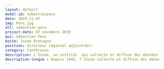```yaml
---
layout: default
modal-id: sebastienpons
date: 2019-11-07
img: Pons.jpg
alt: sebastien-pons
project-date: 07 novembre 2019
qui: Sébastien Pons
boite: Insee Bretagne
position: directeur régional adjoint<br>
category: Conférence
description: L'Insee, un institut  qui collecte et diffuse des données toujours plus fines 
description-longue : Depuis 1946, l'Insee collecte et diffuse des données, dont des indicateurs phares comme le taux de chômage, le taux de pauvreté et la croissance. Les avancées technologiques et l'exploitation de nouvelles sources ont permis de diffuser des données de plus en plus fines. Pour tout diagnostic ou démarche marketing, les données finnement localisées de l'Insee sont utiles - encore faut-il les connaître, les trouver et savoir en faire bon usage ! Cete présentation abordera les données locales que l'Insee met à dispositon, et les récentes avancées de l'Institut permises par les technologies big data
---
```

